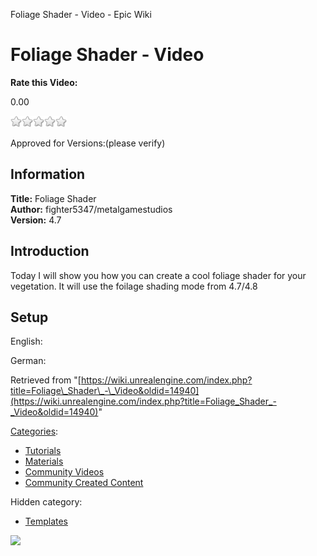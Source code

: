 Foliage Shader - Video - Epic Wiki                    

Foliage Shader - Video
======================

**Rate this Video:**

0.00

![](/extensions/VoteNY/images/star_off.gif)![](/extensions/VoteNY/images/star_off.gif)![](/extensions/VoteNY/images/star_off.gif)![](/extensions/VoteNY/images/star_off.gif)![](/extensions/VoteNY/images/star_off.gif)

Approved for Versions:(please verify)

Information
-----------

**Title:** Foliage Shader  
**Author:** fighter5347/metalgamestudios  
**Version:** 4.7  
  

Introduction
------------

Today I will show you how you can create a cool foliage shader for your vegetation. It will use the foilage shading mode from 4.7/4.8  
  

Setup
-----

English:  
  
German:

Retrieved from "[https://wiki.unrealengine.com/index.php?title=Foliage\_Shader\_-\_Video&oldid=14940](https://wiki.unrealengine.com/index.php?title=Foliage_Shader_-_Video&oldid=14940)"

[Categories](/Special:Categories "Special:Categories"):

*   [Tutorials](/Category:Tutorials "Category:Tutorials")
*   [Materials](/index.php?title=Category:Materials&action=edit&redlink=1 "Category:Materials (page does not exist)")
*   [Community Videos](/Category:Community_Videos "Category:Community Videos")
*   [Community Created Content](/Category:Community_Created_Content "Category:Community Created Content")

Hidden category:

*   [Templates](/Category:Templates "Category:Templates")

  ![](https://tracking.unrealengine.com/track.png)